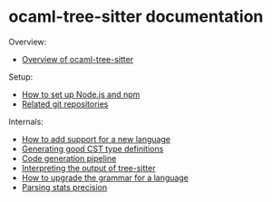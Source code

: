 ocaml-tree-sitter documentation
==

Overview:

* [Overview of ocaml-tree-sitter](overview.md)

Setup:

* [How to set up Node.js and npm](node-setup.md)
* [Related git repositories](related-repos.md)

Internals:

* [How to add support for a new language](adding-a-language.md)
* [Generating good CST type definitions](cst.md)
* [Code generation pipeline](code-generation-pipeline.md)
* [Interpreting the output of tree-sitter](parsing.md)
* [How to upgrade the grammar for a language](updating-a-grammar.md)
* [Parsing stats precision](parsing-stats-precision.md)
